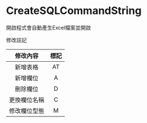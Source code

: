 # CreateSQLCommandString

開啟程式會自動產生Excel檔案並開啟

修改註記

|   修改內容   | 標記 |
| :----------: | :--: |
|   新增表格   |  AT  |
|   新增欄位   |  A   |
|   刪除欄位   |  D   |
| 更換欄位名稱 |  C   |
| 修改欄位型態 |  M   |
